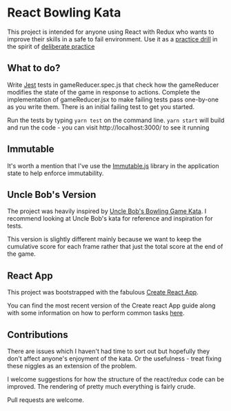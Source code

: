 # React Bowling Kata

This project is intended for anyone using React with Redux who wants to improve their skills in a safe to fail environment.
Use it as a [practice drill](https://sites.google.com/site/steveyegge2/practicing-programming) in the spirit of [deliberate practice](http://jamesclear.com/beginners-guide-deliberate-practice)

## What to do?

Write [Jest](https://facebook.github.io/jest/docs/tutorial-react.html) tests in gameReducer.spec.js that check how the gameReducer modifies
the state of the game in response to actions. Complete the implementation of gameReducer.jsx to make failing tests pass one-by-one as you write them. There is an initial failing test to get you started.

Run the tests by typing `yarn test` on the command line. `yarn start` will build and run the code - you can visit http://localhost:3000/ to see it running

## Immutable

It's worth a mention that I've use the [Immutable.js](https://facebook.github.io/immutable-js/docs/#/) library in the application state to help enforce immutability.

## Uncle Bob's Version

The project was heavily inspired by [Uncle Bob's Bowling Game Kata](http://butunclebob.com/ArticleS.UncleBob.TheBowlingGameKata). I recommend looking at Uncle Bob's kata for reference and inspiration for tests.

This version is slightly different mainly because we want to keep the cumulative score for each frame rather that just the total score at the end of the game.

## React App

This project was bootstrapped with the fabulous [Create React App](https://github.com/facebookincubator/create-react-app).

You can find the most recent version of the Create react App guide along with some information on how to perform common tasks [here](https://github.com/facebookincubator/create-react-app/blob/master/packages/react-scripts/template/README.md).

## Contributions

There are issues which I haven't had time to sort out but hopefully they don't affect anyone's enjoyment of the kata. Or the usefulness - treat fixing these niggles as an extension of the problem. 

I welcome suggestions for how the structure of the react/redux code can be improved. The rendering of pretty much everything is fairly crude.

Pull requests are welcome.
